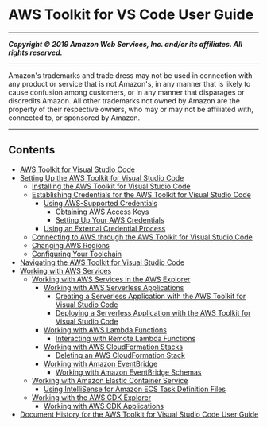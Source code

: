 # AWS Toolkit for VS Code User Guide

-----
*****Copyright &copy; 2019 Amazon Web Services, Inc. and/or its affiliates. All rights reserved.*****

-----
Amazon's trademarks and trade dress may not be used in 
     connection with any product or service that is not Amazon's, 
     in any manner that is likely to cause confusion among customers, 
     or in any manner that disparages or discredits Amazon. All other 
     trademarks not owned by Amazon are the property of their respective
     owners, who may or may not be affiliated with, connected to, or 
     sponsored by Amazon.

-----
## Contents
+ [AWS Toolkit for Visual Studio Code](welcome.md)
+ [Setting Up the AWS Toolkit for Visual Studio Code](setting-up.md)
   + [Installing the AWS Toolkit for Visual Studio Code](setup-toolkit.md)
   + [Establishing Credentials for the AWS Toolkit for Visual Studio Code](establish-credentials.md)
      + [Using AWS-Supported Credentials](aws-credentials.md)
         + [Obtaining AWS Access Keys](obtain-credentials.md)
         + [Setting Up Your AWS Credentials](setup-credentials.md)
      + [Using an External Credential Process](external-credential-process.md)
   + [Connecting to AWS through the AWS Toolkit for Visual Studio Code](connect.md)
   + [Changing AWS Regions](setup-region.md)
   + [Configuring Your Toolchain](setup-toolchain.md)
+ [Navigating the AWS Toolkit for Visual Studio Code](toolkit-navigation.md)
+ [Working with AWS Services](working-with-aws.md)
   + [Working with AWS Services in the AWS Explorer](aws-explorer.md)
      + [Working with AWS Serverless Applications](serverless-apps.md)
         + [Creating a Serverless Application with the AWS Toolkit for Visual Studio Code](create-sam.md)
         + [Deploying a Serverless Application with the AWS Toolkit for Visual Studio Code](deploy-serverless-app.md)
      + [Working with AWS Lambda Functions](building-lambda.md)
         + [Interacting with Remote Lambda Functions](remote-lambda.md)
      + [Working with AWS CloudFormation Stacks](cloudformation.md)
         + [Deleting an AWS CloudFormation Stack](cloudformation-delete.md)
      + [Working with Amazon EventBridge](eventbridge.md)
         + [Working with Amazon EventBridge Schemas](eventbridge-schemas.md)
   + [Working with Amazon Elastic Container Service](ecs.md)
      + [Using IntelliSense for Amazon ECS Task Definition Files](ecs-definition-files.md)
   + [Working with the AWS CDK Explorer](cdk-explorer.md)
      + [Working with AWS CDK Applications](aws-cdk-apps.md)
+ [Document History for the AWS Toolkit for Visual Studio Code User Guide](doc-history.md)
